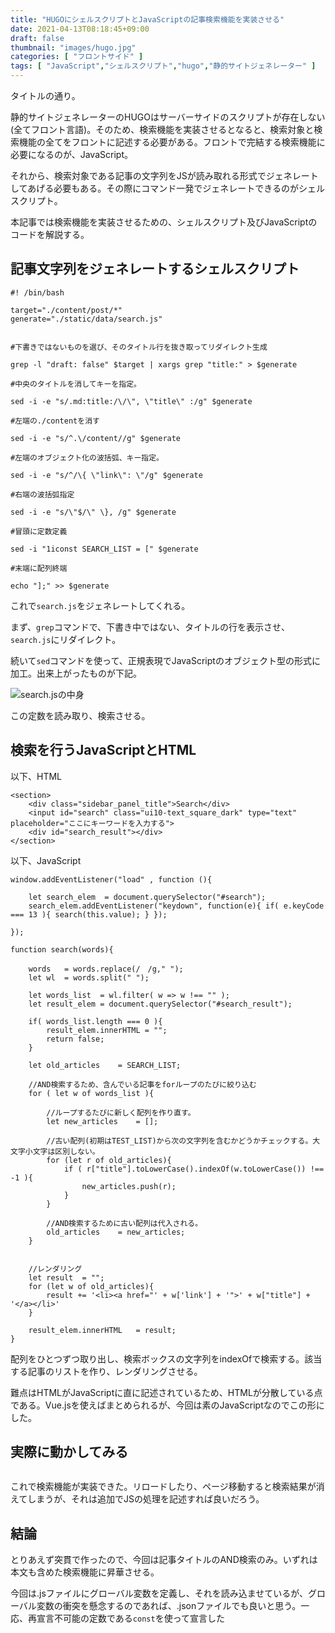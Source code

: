 ```yaml
---
title: "HUGOにシェルスクリプトとJavaScriptの記事検索機能を実装させる"
date: 2021-04-13T08:18:45+09:00
draft: false
thumbnail: "images/hugo.jpg"
categories: [ "フロントサイド" ]
tags: [ "JavaScript","シェルスクリプト","hugo","静的サイトジェネレーター" ]
---
```



タイトルの通り。

静的サイトジェネレーターのHUGOはサーバーサイドのスクリプトが存在しない(全てフロント言語)。そのため、検索機能を実装させるとなると、検索対象と検索機能の全てをフロントに記述する必要がある。フロントで完結する検索機能に必要になるのが、JavaScript。

それから、検索対象である記事の文字列をJSが読み取れる形式でジェネレートしてあげる必要もある。その際にコマンド一発でジェネレートできるのがシェルスクリプト。

本記事では検索機能を実装させるための、シェルスクリプト及びJavaScriptのコードを解説する。


## 記事文字列をジェネレートするシェルスクリプト

    #! /bin/bash
    
    target="./content/post/*"
    generate="./static/data/search.js"
    
    
    #下書きではないものを選び、そのタイトル行を抜き取ってリダイレクト生成
    
    grep -l "draft: false" $target | xargs grep "title:" > $generate
    
    #中央のタイトルを消してキーを指定。
    
    sed -i -e "s/.md:title:/\/\", \"title\" :/g" $generate
    
    #左端の./contentを消す
    
    sed -i -e "s/^.\/content//g" $generate
    
    #左端のオブジェクト化の波括弧、キー指定。
    
    sed -i -e "s/^/\{ \"link\": \"/g" $generate
    
    #右端の波括弧指定
    
    sed -i -e "s/\"$/\" \}, /g" $generate
    
    #冒頭に定数定義
    
    sed -i "1iconst SEARCH_LIST = [" $generate
    
    #末端に配列終端
    
    echo "];" >> $generate


これで`search.js`をジェネレートしてくれる。

まず、`grep`コマンドで、下書き中ではない、タイトルの行を表示させ、`search.js`にリダイレクト。

続いて`sed`コマンドを使って、正規表現でJavaScriptのオブジェクト型の形式に加工。出来上がったものが下記。

<div class="img-center"><img src="/images/Screenshot from 2021-04-13 09-02-50.png" alt="search.jsの中身"></div>

この定数を読み取り、検索させる。

## 検索を行うJavaScriptとHTML


以下、HTML

    <section>
        <div class="sidebar_panel_title">Search</div>
        <input id="search" class="ui10-text_square_dark" type="text" placeholder="ここにキーワードを入力する">
        <div id="search_result"></div>
    </section>


以下、JavaScript


    window.addEventListener("load" , function (){
    
        let search_elem  = document.querySelector("#search");
        search_elem.addEventListener("keydown", function(e){ if( e.keyCode === 13 ){ search(this.value); } });
    
    });
    
    function search(words){
        
        words   = words.replace(/　/g," ");
        let wl  = words.split(" ");
    
        let words_list  = wl.filter( w => w !== "" );
        let result_elem = document.querySelector("#search_result");
    
        if( words_list.length === 0 ){ 
            result_elem.innerHTML = "";
            return false;
        }
    
        let old_articles    = SEARCH_LIST;
    
        //AND検索するため、含んでいる記事をforループのたびに絞り込む
        for ( let w of words_list ){
    
            //ループするたびに新しく配列を作り直す。
            let new_articles    = [];
    
            //古い配列(初期はTEST_LIST)から次の文字列を含むかどうかチェックする。大文字小文字は区別しない。
            for (let r of old_articles){
                if ( r["title"].toLowerCase().indexOf(w.toLowerCase()) !== -1 ){
                    new_articles.push(r);
                }
            }
    
            //AND検索するために古い配列は代入される。
            old_articles    = new_articles;
        }
    
        
        //レンダリング
        let result  = "";
        for (let w of old_articles){
            result += '<li><a href="' + w['link'] + '">' + w["title"] + '</a></li>'
        }
    
        result_elem.innerHTML   = result;
    }


配列をひとつずつ取り出し、検索ボックスの文字列をindexOfで検索する。該当する記事のリストを作り、レンダリングさせる。

難点はHTMLがJavaScriptに直に記述されているため、HTMLが分散している点である。Vue.jsを使えばまとめられるが、今回は素のJavaScriptなのでこの形にした。

## 実際に動かしてみる

<div class="img-center"><img src="/images/Screenshot from 2021-04-13 09-29-57.png" alt=""></div>

これで検索機能が実装できた。リロードしたり、ページ移動すると検索結果が消えてしまうが、それは追加でJSの処理を記述すれば良いだろう。

## 結論

とりあえず突貫で作ったので、今回は記事タイトルのAND検索のみ。いずれは本文も含めた検索機能に昇華させる。

今回は.jsファイルにグローバル変数を定義し、それを読み込ませているが、グローバル変数の衝突を懸念するのであれば、.jsonファイルでも良いと思う。一応、再宣言不可能の定数である`const`を使って宣言した

